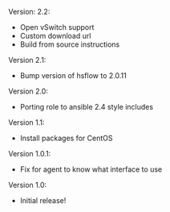 Version: 2.2:
 - Open vSwitch support
 - Custom download url
 - Build from source instructions

Version 2.1:
 - Bump version of hsflow to 2.0.11

Version 2.0:
 - Porting role to ansible 2.4 style includes

Version 1.1:
 - Install packages for CentOS

Version 1.0.1:
 - Fix for agent to know what interface to use

Version 1.0:
 - Initial release!
